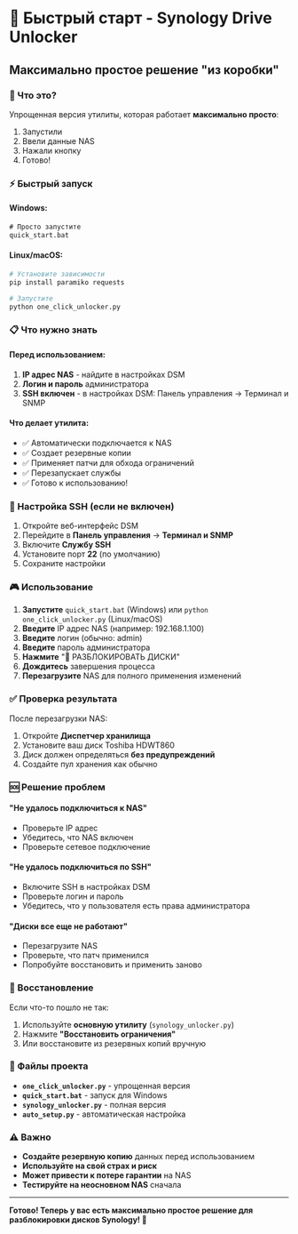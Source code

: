 # 🚀 Быстрый старт - Synology Drive Unlocker

## Максимально простое решение "из коробки"

### 🎯 Что это?

Упрощенная версия утилиты, которая работает **максимально просто**:
1. Запустили
2. Ввели данные NAS
3. Нажали кнопку
4. Готово!

### ⚡ Быстрый запуск

#### Windows:
```cmd
# Просто запустите
quick_start.bat
```

#### Linux/macOS:
```bash
# Установите зависимости
pip install paramiko requests

# Запустите
python one_click_unlocker.py
```

### 📋 Что нужно знать

#### Перед использованием:
1. **IP адрес NAS** - найдите в настройках DSM
2. **Логин и пароль** администратора
3. **SSH включен** - в настройках DSM: Панель управления → Терминал и SNMP

#### Что делает утилита:
- ✅ Автоматически подключается к NAS
- ✅ Создает резервные копии
- ✅ Применяет патчи для обхода ограничений
- ✅ Перезапускает службы
- ✅ Готово к использованию!

### 🔧 Настройка SSH (если не включен)

1. Откройте веб-интерфейс DSM
2. Перейдите в **Панель управления** → **Терминал и SNMP**
3. Включите **Службу SSH**
4. Установите порт **22** (по умолчанию)
5. Сохраните настройки

### 🎮 Использование

1. **Запустите** `quick_start.bat` (Windows) или `python one_click_unlocker.py` (Linux/macOS)
2. **Введите** IP адрес NAS (например: 192.168.1.100)
3. **Введите** логин (обычно: admin)
4. **Введите** пароль администратора
5. **Нажмите** "🚀 РАЗБЛОКИРОВАТЬ ДИСКИ"
6. **Дождитесь** завершения процесса
7. **Перезагрузите** NAS для полного применения изменений

### ✅ Проверка результата

После перезагрузки NAS:
1. Откройте **Диспетчер хранилища**
2. Установите ваш диск Toshiba HDWT860
3. Диск должен определяться **без предупреждений**
4. Создайте пул хранения как обычно

### 🆘 Решение проблем

#### "Не удалось подключиться к NAS"
- Проверьте IP адрес
- Убедитесь, что NAS включен
- Проверьте сетевое подключение

#### "Не удалось подключиться по SSH"
- Включите SSH в настройках DSM
- Проверьте логин и пароль
- Убедитесь, что у пользователя есть права администратора

#### "Диски все еще не работают"
- Перезагрузите NAS
- Проверьте, что патч применился
- Попробуйте восстановить и применить заново

### 🔄 Восстановление

Если что-то пошло не так:
1. Используйте **основную утилиту** (`synology_unlocker.py`)
2. Нажмите **"Восстановить ограничения"**
3. Или восстановите из резервных копий вручную

### 📁 Файлы проекта

- **`one_click_unlocker.py`** - упрощенная версия
- **`quick_start.bat`** - запуск для Windows
- **`synology_unlocker.py`** - полная версия
- **`auto_setup.py`** - автоматическая настройка

### ⚠️ Важно

- **Создайте резервную копию** данных перед использованием
- **Используйте на свой страх и риск**
- **Может привести к потере гарантии** на NAS
- **Тестируйте на неосновном NAS** сначала

---

**Готово! Теперь у вас есть максимально простое решение для разблокировки дисков Synology! 🎉**
